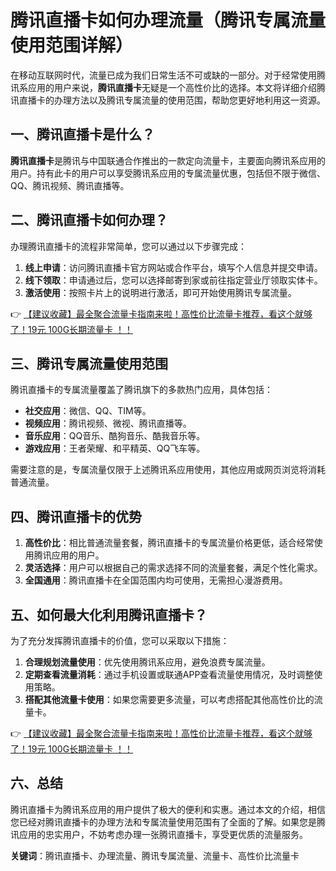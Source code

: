 # 腾讯直播卡如何办理流量（腾讯专属流量使用范围详解）

在移动互联网时代，流量已成为我们日常生活不可或缺的一部分。对于经常使用腾讯系应用的用户来说，**腾讯直播卡**无疑是一个高性价比的选择。本文将详细介绍腾讯直播卡的办理方法以及腾讯专属流量的使用范围，帮助您更好地利用这一资源。

## 一、腾讯直播卡是什么？

**腾讯直播卡**是腾讯与中国联通合作推出的一款定向流量卡，主要面向腾讯系应用的用户。持有此卡的用户可以享受腾讯系应用的专属流量优惠，包括但不限于微信、QQ、腾讯视频、腾讯直播等。

## 二、腾讯直播卡如何办理？

办理腾讯直播卡的流程非常简单，您可以通过以下步骤完成：

1. **线上申请**：访问腾讯直播卡官方网站或合作平台，填写个人信息并提交申请。
2. **线下领取**：申请通过后，您可以选择邮寄到家或前往指定营业厅领取实体卡。
3. **激活使用**：按照卡片上的说明进行激活，即可开始使用腾讯专属流量。

👉 [【建议收藏】最全聚合流量卡指南来啦！高性价比流量卡推荐，看这个就够了！19元 100G长期流量卡 ！！](https://bit.ly/Liuliangka)

## 三、腾讯专属流量使用范围

腾讯直播卡的专属流量覆盖了腾讯旗下的多款热门应用，具体包括：

- **社交应用**：微信、QQ、TIM等。
- **视频应用**：腾讯视频、微视、腾讯直播等。
- **音乐应用**：QQ音乐、酷狗音乐、酷我音乐等。
- **游戏应用**：王者荣耀、和平精英、QQ飞车等。

需要注意的是，专属流量仅限于上述腾讯系应用使用，其他应用或网页浏览将消耗普通流量。

## 四、腾讯直播卡的优势

1. **高性价比**：相比普通流量套餐，腾讯直播卡的专属流量价格更低，适合经常使用腾讯应用的用户。
2. **灵活选择**：用户可以根据自己的需求选择不同的流量套餐，满足个性化需求。
3. **全国通用**：腾讯直播卡在全国范围内均可使用，无需担心漫游费用。

## 五、如何最大化利用腾讯直播卡？

为了充分发挥腾讯直播卡的价值，您可以采取以下措施：

1. **合理规划流量使用**：优先使用腾讯系应用，避免浪费专属流量。
2. **定期查看流量消耗**：通过手机设置或联通APP查看流量使用情况，及时调整使用策略。
3. **搭配其他流量卡使用**：如果您需要更多流量，可以考虑搭配其他高性价比的流量卡。

👉 [【建议收藏】最全聚合流量卡指南来啦！高性价比流量卡推荐，看这个就够了！19元 100G长期流量卡 ！！](https://bit.ly/Liuliangka)

## 六、总结

腾讯直播卡为腾讯系应用的用户提供了极大的便利和实惠。通过本文的介绍，相信您已经对腾讯直播卡的办理方法和专属流量使用范围有了全面的了解。如果您是腾讯应用的忠实用户，不妨考虑办理一张腾讯直播卡，享受更优质的流量服务。

**关键词**：腾讯直播卡、办理流量、腾讯专属流量、流量卡、高性价比流量卡